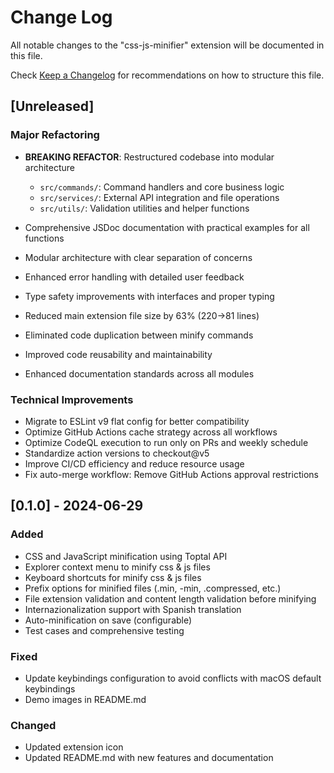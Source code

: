 # Change Log

All notable changes to the "css-js-minifier" extension will be documented in this file.

Check [Keep a Changelog](http://keepachangelog.com/) for recommendations on how to structure this file.

## [Unreleased]

### Major Refactoring

- **BREAKING REFACTOR**: Restructured codebase into modular architecture
  - `src/commands/`: Command handlers and core business logic
  - `src/services/`: External API integration and file operations
  - `src/utils/`: Validation utilities and helper functions

- Comprehensive JSDoc documentation with practical examples for all functions
- Modular architecture with clear separation of concerns
- Enhanced error handling with detailed user feedback
- Type safety improvements with interfaces and proper typing
- Reduced main extension file size by 63% (220→81 lines)
- Eliminated code duplication between minify commands
- Improved code reusability and maintainability
- Enhanced documentation standards across all modules

### Technical Improvements

- Migrate to ESLint v9 flat config for better compatibility
- Optimize GitHub Actions cache strategy across all workflows
- Optimize CodeQL execution to run only on PRs and weekly schedule
- Standardize action versions to checkout@v5
- Improve CI/CD efficiency and reduce resource usage
- Fix auto-merge workflow: Remove GitHub Actions approval restrictions

## [0.1.0] - 2024-06-29

### Added

- CSS and JavaScript minification using Toptal API
- Explorer context menu to minify css & js files
- Keyboard shortcuts for minify css & js files
- Prefix options for minified files (.min, -min, .compressed, etc.)
- File extension validation and content length validation before minifying
- Internazionalization support with Spanish translation
- Auto-minification on save (configurable)
- Test cases and comprehensive testing

### Fixed

- Update keybindings configuration to avoid conflicts with macOS default keybindings
- Demo images in README.md

### Changed

- Updated extension icon
- Updated README.md with new features and documentation
